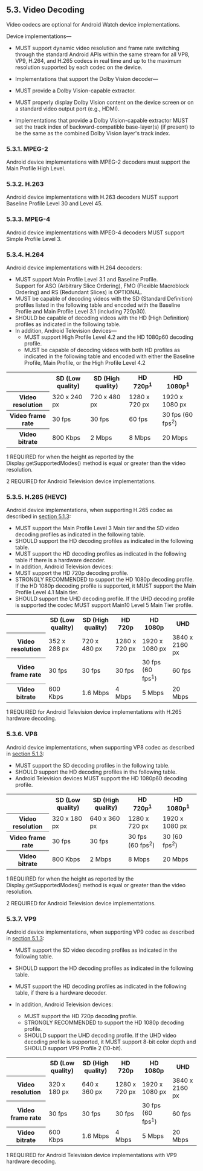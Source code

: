 ## 5.3\. Video Decoding

<div class="note">
Video codecs are optional for Android Watch device implementations.
</div>

Device implementations&mdash;

*   MUST support dynamic video resolution and frame rate switching through the
    standard Android APIs within the same stream for all VP8, VP9, H.264, and
    H.265 codecs in real time and up to the maximum resolution supported by each
    codec on the device.

*   Implementations that support the Dolby Vision decoder&mdash;
   *   MUST provide a Dolby Vision-capable extractor.
   *   MUST properly display Dolby Vision content on the device screen or on a
       standard video output port (e.g., HDMI).

*   Implementations that provide a Dolby Vision-capable extractor MUST set the
    track index of backward-compatible base-layer(s) (if present) to be the same
    as the combined Dolby Vision layer's track index.

### 5.3.1\. MPEG-2

Android device implementations with MPEG-2 decoders must support the Main
Profile High Level.

### 5.3.2\. H.263

Android device implementations with H.263 decoders MUST support Baseline Profile
Level 30 and Level 45.

### 5.3.3\. MPEG-4
Android device implementations with MPEG-4 decoders MUST support Simple Profile
Level 3.

### 5.3.4\. H.264

Android device implementations with H.264 decoders:

*   MUST support Main Profile Level 3.1 and Baseline Profile.<br>
    Support for ASO (Arbitrary Slice Ordering), FMO (Flexible Macroblock Ordering)
    and RS (Redundant Slices) is OPTIONAL.
*   MUST be capable of decoding videos with the SD (Standard Definition)
    profiles listed in the following table and encoded with the Baseline Profile and
    Main Profile Level 3.1 (including 720p30).
*   SHOULD be capable of decoding videos with the HD (High Definition) profiles
    as indicated in the following table.
*   In addition, Android Television devices&mdash;
    *   MUST support High Profile Level 4.2 and the HD 1080p60 decoding profile.
    *   MUST be capable of decoding videos with both HD profiles as indicated
        in the following table and encoded with either the Baseline Profile, Main
        Profile, or the High Profile Level 4.2

<table>
 <tr>
    <th></th>
    <th>SD (Low quality)</th>
    <th>SD (High quality)</th>
    <th>HD 720p<sup>1</sup></th>
    <th>HD 1080p<sup>1</sup></th>
 </tr>
 <tr>
    <th>Video resolution</th>
    <td>320 x 240 px</td>
    <td>720 x 480 px</td>
    <td>1280 x 720 px</td>
    <td>1920 x 1080 px</td>
 </tr>
 <tr>
    <th>Video frame rate</th>
    <td>30 fps</td>
    <td>30 fps</td>
    <td>60 fps</td>
    <td>30 fps (60 fps<sup>2</sup>)</td>
 </tr>
 <tr>
    <th>Video bitrate</th>
    <td>800 Kbps </td>
    <td>2 Mbps</td>
    <td>8 Mbps</td>
    <td>20 Mbps</td>
 </tr>
</table>


<p class="table_footnote">1 REQUIRED for when the height as reported by the
Display.getSupportedModes() method is equal or greater than the video resolution.</p>

<p class="table_footnote">2 REQUIRED for Android Television device
implementations.</p>

### 5.3.5\. H.265 (HEVC)

Android device implementations, when supporting H.265 codec as described in
[section 5.1.3](#5_1_3_video_codecs):

*   MUST support the Main Profile Level 3 Main tier and the SD video decoding profiles
    as indicated in the following table.
*   SHOULD support the HD decoding profiles as indicated in the following table.
*   MUST support the HD decoding profiles as indicated in the following table
    if there is a hardware decoder.
*   In addition, Android Television devices:
   *   MUST support the HD 720p decoding profile.
   *   STRONGLY RECOMMENDED to support the HD 1080p decoding profile. If the HD 1080p
       decoding profile is supported, it MUST support the Main Profile Level 4.1 Main tier.
   *   SHOULD support the UHD decoding profile. If the UHD decoding profile is supported the 
    codec MUST support Main10 Level 5 Main Tier profile.

<table>
 <tr>
    <th></th>
    <th>SD (Low quality)</th>
    <th>SD (High quality)</th>
    <th>HD 720p</th>
    <th>HD 1080p</th>
    <th>UHD</th>
 </tr>
 <tr>
    <th>Video resolution</th>
    <td>352 x 288 px</td>
    <td>720 x 480 px</td>
    <td>1280 x 720 px</td>
    <td>1920 x 1080 px</td>
    <td>3840 x 2160 px</td>
 </tr>
 <tr>
    <th>Video frame rate</th>
    <td>30 fps</td>
    <td>30 fps</td>
    <td>30 fps</td>
    <td>30 fps (60 fps<sup>1</sup>)</td>
    <td>60 fps</td>
 </tr>
 <tr>
    <th>Video bitrate</th>
    <td>600 Kbps </td>
    <td>1.6 Mbps</td>
    <td>4 Mbps</td>
    <td>5 Mbps</td>
    <td>20 Mbps</td>
 </tr>
</table>

<p class="table_footnote">1 REQUIRED for Android Television device
implementations with H.265 hardware decoding.</p>


### 5.3.6\. VP8
Android device implementations, when supporting VP8 codec as described in
[section 5.1.3](https://source.android.com/compatibility/android-cdd.html#5_1_3_video_codecs):

*   MUST support the SD decoding profiles in the following table.
*   SHOULD support the HD decoding profiles in the following table.
*   Android Television devices MUST support the HD 1080p60 decoding profile.

<table>
 <tr>
    <th></th>
    <th>SD (Low quality)</th>
    <th>SD (High quality)</th>
    <th>HD 720p<sup>1</sup></th>
    <th>HD 1080p<sup>1</sup></th>
 </tr>
 <tr>
    <th>Video resolution</th>
    <td>320 x 180 px</td>
    <td>640 x 360 px</td>
    <td>1280 x 720 px</td>
    <td>1920 x 1080 px</td>
 </tr>
 <tr>
    <th>Video frame rate</th>
    <td>30 fps</td>
    <td>30 fps</td>
    <td>30 fps (60 fps<sup>2</sup>)</td>
    <td>30 (60 fps<sup>2</sup>)</td>
 </tr>
 <tr>
    <th>Video bitrate</th>
    <td>800 Kbps </td>
    <td>2 Mbps</td>
    <td>8 Mbps</td>
    <td>20 Mbps</td>
 </tr>
</table>

<p class="table_footnote">1 REQUIRED for when the height as reported by the
Display.getSupportedModes() method is equal or greater than the video resolution.</p>

<p class="table_footnote">2 REQUIRED for Android Television device
implementations.</p>

### 5.3.7\. VP9

Android device implementations, when supporting VP9 codec as described in
[section 5.1.3](https://source.android.com/compatibility/android-cdd.html#5_1_3_video_codecs):

*   MUST support the SD video decoding profiles as indicated in the following table.
*   SHOULD support the HD decoding profiles as indicated in the following table.
*   MUST support the HD decoding profiles as indicated in the following table,
    if there is a hardware decoder.
*   In addition, Android Television devices:

    *   MUST support the HD 720p decoding profile.
    *   STRONGLY RECOMMENDED to support the HD 1080p decoding profile.
    *   SHOULD support the UHD decoding profile. If the UHD video decoding
        profile is supported, it MUST support 8-bit color depth and SHOULD
        support VP9 Profile 2 (10-bit).

<table>
 <tr>
    <th></th>
    <th>SD (Low quality)</th>
    <th>SD (High quality)</th>
    <th>HD 720p</th>
    <th>HD 1080p</th>
    <th>UHD</th>
 </tr>
 <tr>
    <th>Video resolution</th>
    <td>320 x 180 px</td>
    <td>640 x 360 px</td>
    <td>1280 x 720 px</td>
    <td>1920 x 1080 px</td>
    <td>3840 x 2160 px</td>
 </tr>
 <tr>
    <th>Video frame rate</th>
    <td>30 fps</td>
    <td>30 fps</td>
    <td>30 fps</td>
    <td>30 fps (60 fps<sup>1</sup>)</td>
    <td>60 fps</td>
 </tr>
 <tr>
    <th>Video bitrate</th>
    <td>600 Kbps</td>
    <td>1.6 Mbps</td>
    <td>4 Mbps</td>
    <td>5 Mbps</td>
    <td>20 Mbps</td>
 </tr>
</table>

<p class="table_footnote">1 REQUIRED for Android Television
device implementations with VP9 hardware decoding.</p>
